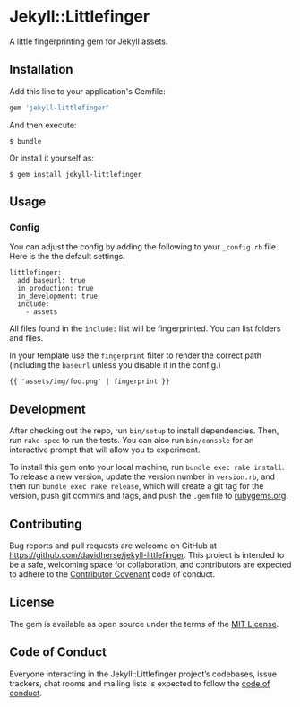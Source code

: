 # Jekyll::Littlefinger

A little fingerprinting gem for Jekyll assets.

## Installation

Add this line to your application's Gemfile:

```ruby
gem 'jekyll-littlefinger'
```

And then execute:

    $ bundle

Or install it yourself as:

    $ gem install jekyll-littlefinger

## Usage

### Config

You can adjust the config by adding the following to your `_config.rb` file. Here is the the default settings.

    littlefinger:
      add_baseurl: true
      in_production: true
      in_development: true
      include:
        - assets

All files found in the `include:` list will be fingerprinted. You can list folders and files.

In your template use the `fingerprint` filter to render the correct path (including the `baseurl` unless you disable it in the config.)

    {{ 'assets/img/foo.png' | fingerprint }}

## Development

After checking out the repo, run `bin/setup` to install dependencies. Then, run `rake spec` to run the tests. You can also run `bin/console` for an interactive prompt that will allow you to experiment.

To install this gem onto your local machine, run `bundle exec rake install`. To release a new version, update the version number in `version.rb`, and then run `bundle exec rake release`, which will create a git tag for the version, push git commits and tags, and push the `.gem` file to [rubygems.org](https://rubygems.org).

## Contributing

Bug reports and pull requests are welcome on GitHub at https://github.com/davidherse/jekyll-littlefinger. This project is intended to be a safe, welcoming space for collaboration, and contributors are expected to adhere to the [Contributor Covenant](http://contributor-covenant.org) code of conduct.

## License

The gem is available as open source under the terms of the [MIT License](http://opensource.org/licenses/MIT).

## Code of Conduct

Everyone interacting in the Jekyll::Littlefinger project’s codebases, issue trackers, chat rooms and mailing lists is expected to follow the [code of conduct](https://github.com/davidherse/jekyll-littlefinger/blob/master/CODE_OF_CONDUCT.md).
